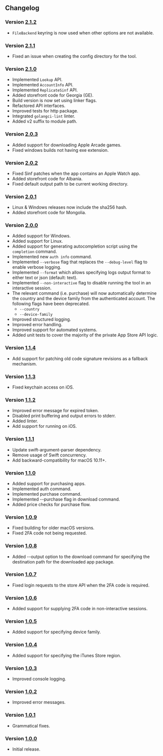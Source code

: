 ## Changelog

### Version [2.1.2](https://github.com/majd/ipatool/releases/tag/v2.1.2)

- `FileBackend` keyring is now used when other options are not available.

### Version [2.1.1](https://github.com/majd/ipatool/releases/tag/v2.1.1)

- Fixed an issue when creating the config directory for the tool.

### Version [2.1.0](https://github.com/majd/ipatool/releases/tag/v2.1.0)

- Implemented `Lookup` API.
- Implemented `AccountInfo` API.
- Implemented `ReplicateSinf` API.
- Added storefront code for Georgia (GE).
- Build version is now set using linker flags.
- Refactored API interfaces.
- Improved tests for http package.
- Integrated `golangci-lint` linter.
- Added v2 suffix to module path.

### Version [2.0.3](https://github.com/majd/ipatool/releases/tag/v2.0.3)

- Added support for downloading Apple Arcade games.
- Fixed windows builds not having exe extension.


### Version [2.0.2](https://github.com/majd/ipatool/releases/tag/v2.0.2)

- Fixed Sinf patches when the app contains an Apple Watch app.
- Added storefront code for Albania.
- Fixed default output path to be current working directory.

### Version [2.0.1](https://github.com/majd/ipatool/releases/tag/v2.0.1)

- Linux & Windows releases now include the sha256 hash.
- Added storefront code for Mongolia.

### Version [2.0.0](https://github.com/majd/ipatool/releases/tag/v2.0.0)

- Added support for Windows.
- Added support for Linux.
- Added support for generating autocompletion script using the `completion` command.
- Implemented new `auth info` command.
- Implemented `--verbose` flag that replaces the `--debug-level` flag to enable verbose logging.
- Implemented `--format` which allows specifying logs output format to either text or json (default: text).
- Implemented `--non-interactive` flag to disable running the tool in an interactive session.
- The relevant command (i.e. purchase) will now automatically determine the country and the device family from the authenticated account. The following flags have been deprecated.
    - `--country`
    - `--device-family`
- Improved structured logging.
- Improved error handling.
- Improved support for automated systems.
- Added unit tests to cover the majority of the private App Store API logic.

### Version [1.1.4](https://github.com/majd/ipatool/releases/tag/v1.1.4)

- Add support for patching old code signature revisions as a fallback mechanism.

### Version [1.1.3](https://github.com/majd/ipatool/releases/tag/v1.1.3)

- Fixed keychain access on iOS.

### Version [1.1.2](https://github.com/majd/ipatool/releases/tag/v1.1.2)

- Improved error message for expired token.
- Disabled print buffering and output errors to stderr.
- Added linter.
- Add support for running on iOS.

### Version [1.1.1](https://github.com/majd/ipatool/releases/tag/v1.1.1)

- Update swift-argument-parser dependency.
- Remove usage of Swift concurrency.
- Add backward-compatibility for macOS 10.11+.

### Version [1.1.0](https://github.com/majd/ipatool/releases/tag/v1.1.0)

- Added support for purchasing apps.
- Implemented auth command.
- Implemented purchase command.
- Implemented --purchase flag in download command.
- Added price checks for purchase flow.


### Version [1.0.9](https://github.com/majd/ipatool/releases/tag/v1.0.9)

- Fixed building for older macOS versions.
- Fixed 2FA code not being requested.


### Version [1.0.8](https://github.com/majd/ipatool/releases/tag/v1.0.8)

- Added --output option to the download command for specifying the destination path for the downloaded app package.

### Version [1.0.7](https://github.com/majd/ipatool/releases/tag/v1.0.7)

- Fixed login requests to the store API when the 2FA code is required.

### Version [1.0.6](https://github.com/majd/ipatool/releases/tag/v1.0.6)

- Added support for supplying 2FA code in non-interactive sessions.

### Version [1.0.5](https://github.com/majd/ipatool/releases/tag/v1.0.5)

- Added support for specifying device family.

### Version [1.0.4](https://github.com/majd/ipatool/releases/tag/v1.0.4)

- Added support for specifying the iTunes Store region.

### Version [1.0.3](https://github.com/majd/ipatool/releases/tag/v1.0.3)

- Improved console logging.

### Version [1.0.2](https://github.com/majd/ipatool/releases/tag/v1.0.2)

- Improved error messages.

### Version [1.0.1](https://github.com/majd/ipatool/releases/tag/v1.0.1)

- Grammatical fixes.

### Version [1.0.0](https://github.com/majd/ipatool/releases/tag/v1.0.0)

- Initial release.
